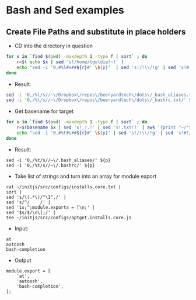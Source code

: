 # Bash and Sed examples

## Create File Paths and substitute in place holders

- CD into the directory in question

```bash
for x in `find $(pwd) -maxdepth 1 -type f | sort` ; do 
    r=$( echo $x | sed 's!/home/tgoldie!~!' ) 
    echo "sed -i '0,#%l#s##${r}#' \${p}"  | sed 's!/!\\/!g' | sed 's!#!/!g'
done
```

- Result:

```bash
sed -i '0,/%l/s//~\/Dropbox\/repos\/beeryardtech\/dots\/_bash_aliases.txt/' ${p}
sed -i '0,/%l/s//~\/Dropbox\/repos\/beeryardtech\/dots\/_bashrc.txt/' ${p}
```

- Get basename for target

```bash
for x in `find $(pwd) -maxdepth 1 -type f | sort` ; do 
    r=$(basename $x | sed 's!_!.!' | sed 's!.txt!!' | awk '{print "~/"$1}' )
    echo "sed -i '0,#%t#s##${r}#' \${p}" | sed 's!/!\\/!g' | sed 's!#!/!g'
done
```

- Result:

```
sed -i '0,/%t/s//~\/.bash_aliases/' ${p}
sed -i '0,/%t/s//~\/.bashrc/' ${p}
```


- Take list of strings and turn into an array for module export

```
cat ~/initjs/src/configs/installs.core.txt | 
sort | 
sed 's/\(.*\)/"\1",/' | 
sed 's/^/    /' | 
sed '1s;^;module.exports = [\n;' | 
sed '$s/$/\n\];/' |
tee ~/initjs/src/configs/aptget.installs.core.js
```

- Input:

```
at
autossh
bash-completion
```

- Output

```
module.export = [
    'at',
    'autossh',
    'bash-completion',
];
```
